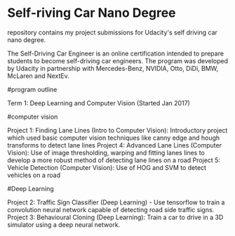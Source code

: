 # Self-riving Car Nano Degree

repository contains my project submissions for Udacity's self driving car nano degree.

The Self-Driving Car Engineer is an online certification intended to prepare students to become self-driving car engineers. The program was developed by Udacity in partnership with Mercedes-Benz, NVIDIA, Otto, DiDi, BMW, McLaren and NextEv.

#program outline

Term 1: Deep Learning and Computer Vision (Started Jan 2017)

#computer vision

Project 1: Finding Lane Lines (Intro to Computer Vision): Introductory project which used basic computer vision techniques like canny edge and hough transforms to detect lane lines
Project 4: Advanced Lane Lines (Computer Vision): Use of image thresholding, warping and fitting lanes lines to develop a more robust method of detecting lane lines on a road
Project 5: Vehicle Detection (Computer Vision): Use of HOG and SVM to detect vehicles on a road

#Deep Learning

Project 2: Traffic Sign Classifier (Deep Learning) - Use tensorflow to train a convolution neural network capable of detecting road side traffic signs.
Project 3: Behavioural Cloning (Deep Learning): Train a car to drive in a 3D simulator using a deep neural network.

